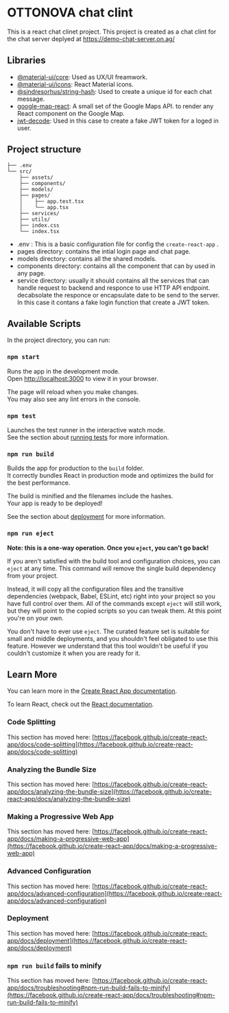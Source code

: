# OTTONOVA chat clint 

This is a react chat clinet project.
This project is created as a chat clint for the chat server deplyed at https://demo-chat-server.on.ag/

## Libraries

- [@material-ui/core](https://v4.mui.com/): Used as UX/UI freamwork.
- [@material-ui/icons](https://v4.mui.com/components/material-icons/#material-icons): React Material icons.
- [@sindresorhus/string-hash](https://www.npmjs.com/package/@sindresorhus/string-hash): Used to create a unique id for each chat message.
- [google-map-react](https://www.npmjs.com/package/google-map-react): A small set of the Google Maps API. to render any React component on the Google Map.
- [jwt-decode](https://www.npmjs.com/package/jwt-decode): Used in this case to create a fake JWT token for a loged in user.


## Project structure

```
├── .env
└── src/
    ├── assets/
    ├── components/
    ├── models/
    ├── pages/
    │    ├── app.test.tsx
    │    └── app.tsx
    ├── services/
    ├── utils/
    ├── index.css
    └── index.tsx
```
- .env : This is a basic configuration file for config the `create-react-app` .
- pages directory: contains the intial login page and chat page.
- models directory: contains all the shared models.
- components directory: contains all the component that can by used in any page.
- service directory: usually it should contains all the services that can handle request to backend and responce to use HTTP API endpoint. decabsolate the responce or encapsulate date to be send to the server. In this case it contans a fake login function that create a JWT token.

## Available Scripts

In the project directory, you can run:

### `npm start`

Runs the app in the development mode.\
Open [http://localhost:3000](http://localhost:3000) to view it in your browser.

The page will reload when you make changes.\
You may also see any lint errors in the console.

### `npm test`

Launches the test runner in the interactive watch mode.\
See the section about [running tests](https://facebook.github.io/create-react-app/docs/running-tests) for more information.

### `npm run build`

Builds the app for production to the `build` folder.\
It correctly bundles React in production mode and optimizes the build for the best performance.

The build is minified and the filenames include the hashes.\
Your app is ready to be deployed!

See the section about [deployment](https://facebook.github.io/create-react-app/docs/deployment) for more information.

### `npm run eject`

**Note: this is a one-way operation. Once you `eject`, you can't go back!**

If you aren't satisfied with the build tool and configuration choices, you can `eject` at any time. This command will remove the single build dependency from your project.

Instead, it will copy all the configuration files and the transitive dependencies (webpack, Babel, ESLint, etc) right into your project so you have full control over them. All of the commands except `eject` will still work, but they will point to the copied scripts so you can tweak them. At this point you're on your own.

You don't have to ever use `eject`. The curated feature set is suitable for small and middle deployments, and you shouldn't feel obligated to use this feature. However we understand that this tool wouldn't be useful if you couldn't customize it when you are ready for it.

## Learn More

You can learn more in the [Create React App documentation](https://facebook.github.io/create-react-app/docs/getting-started).

To learn React, check out the [React documentation](https://reactjs.org/).

### Code Splitting

This section has moved here: [https://facebook.github.io/create-react-app/docs/code-splitting](https://facebook.github.io/create-react-app/docs/code-splitting)

### Analyzing the Bundle Size

This section has moved here: [https://facebook.github.io/create-react-app/docs/analyzing-the-bundle-size](https://facebook.github.io/create-react-app/docs/analyzing-the-bundle-size)

### Making a Progressive Web App

This section has moved here: [https://facebook.github.io/create-react-app/docs/making-a-progressive-web-app](https://facebook.github.io/create-react-app/docs/making-a-progressive-web-app)

### Advanced Configuration

This section has moved here: [https://facebook.github.io/create-react-app/docs/advanced-configuration](https://facebook.github.io/create-react-app/docs/advanced-configuration)

### Deployment

This section has moved here: [https://facebook.github.io/create-react-app/docs/deployment](https://facebook.github.io/create-react-app/docs/deployment)

### `npm run build` fails to minify

This section has moved here: [https://facebook.github.io/create-react-app/docs/troubleshooting#npm-run-build-fails-to-minify](https://facebook.github.io/create-react-app/docs/troubleshooting#npm-run-build-fails-to-minify)
